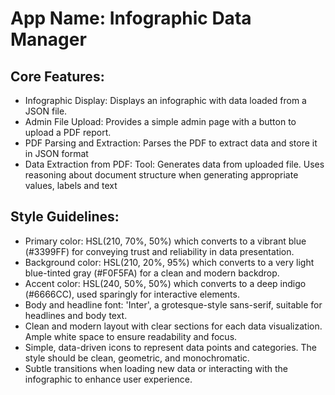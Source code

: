 # **App Name**: Infographic Data Manager

## Core Features:

- Infographic Display: Displays an infographic with data loaded from a JSON file.
- Admin File Upload: Provides a simple admin page with a button to upload a PDF report.
- PDF Parsing and Extraction: Parses the PDF to extract data and store it in JSON format
- Data Extraction from PDF: Tool: Generates data from uploaded file. Uses reasoning about document structure when generating appropriate values, labels and text

## Style Guidelines:

- Primary color: HSL(210, 70%, 50%) which converts to a vibrant blue (#3399FF) for conveying trust and reliability in data presentation.
- Background color: HSL(210, 20%, 95%) which converts to a very light blue-tinted gray (#F0F5FA) for a clean and modern backdrop.
- Accent color: HSL(240, 50%, 50%) which converts to a deep indigo (#6666CC), used sparingly for interactive elements.
- Body and headline font: 'Inter', a grotesque-style sans-serif, suitable for headlines and body text.
- Clean and modern layout with clear sections for each data visualization. Ample white space to ensure readability and focus.
- Simple, data-driven icons to represent data points and categories. The style should be clean, geometric, and monochromatic.
- Subtle transitions when loading new data or interacting with the infographic to enhance user experience.